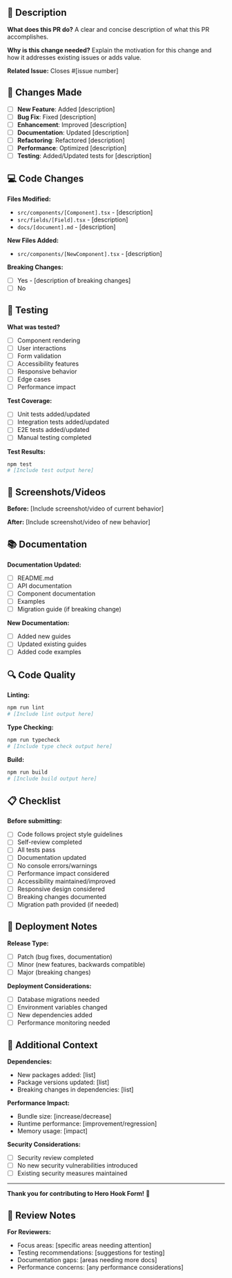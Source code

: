 ## 📝 Description

**What does this PR do?**
A clear and concise description of what this PR accomplishes.

**Why is this change needed?**
Explain the motivation for this change and how it addresses existing issues or adds value.

**Related Issue:**
Closes #[issue number]

## 🔧 Changes Made

- [ ] **New Feature**: Added [description]
- [ ] **Bug Fix**: Fixed [description]
- [ ] **Enhancement**: Improved [description]
- [ ] **Documentation**: Updated [description]
- [ ] **Refactoring**: Refactored [description]
- [ ] **Performance**: Optimized [description]
- [ ] **Testing**: Added/Updated tests for [description]

## 💻 Code Changes

**Files Modified:**

- `src/components/[Component].tsx` - [description]
- `src/fields/[Field].tsx` - [description]
- `docs/[document].md` - [description]

**New Files Added:**

- `src/components/[NewComponent].tsx` - [description]

**Breaking Changes:**

- [ ] Yes - [description of breaking changes]
- [ ] No

## 🧪 Testing

**What was tested?**

- [ ] Component rendering
- [ ] User interactions
- [ ] Form validation
- [ ] Accessibility features
- [ ] Responsive behavior
- [ ] Edge cases
- [ ] Performance impact

**Test Coverage:**

- [ ] Unit tests added/updated
- [ ] Integration tests added/updated
- [ ] E2E tests added/updated
- [ ] Manual testing completed

**Test Results:**

```bash
npm test
# [Include test output here]
```

## 📱 Screenshots/Videos

**Before:**
[Include screenshot/video of current behavior]

**After:**
[Include screenshot/video of new behavior]

## 📚 Documentation

**Documentation Updated:**

- [ ] README.md
- [ ] API documentation
- [ ] Component documentation
- [ ] Examples
- [ ] Migration guide (if breaking change)

**New Documentation:**

- [ ] Added new guides
- [ ] Updated existing guides
- [ ] Added code examples

## 🔍 Code Quality

**Linting:**

```bash
npm run lint
# [Include lint output here]
```

**Type Checking:**

```bash
npm run typecheck
# [Include type check output here]
```

**Build:**

```bash
npm run build
# [Include build output here]
```

## 📋 Checklist

**Before submitting:**

- [ ] Code follows project style guidelines
- [ ] Self-review completed
- [ ] All tests pass
- [ ] Documentation updated
- [ ] No console errors/warnings
- [ ] Performance impact considered
- [ ] Accessibility maintained/improved
- [ ] Responsive design considered
- [ ] Breaking changes documented
- [ ] Migration path provided (if needed)

## 🚀 Deployment Notes

**Release Type:**

- [ ] Patch (bug fixes, documentation)
- [ ] Minor (new features, backwards compatible)
- [ ] Major (breaking changes)

**Deployment Considerations:**

- [ ] Database migrations needed
- [ ] Environment variables changed
- [ ] New dependencies added
- [ ] Performance monitoring needed

## 🔗 Additional Context

**Dependencies:**

- New packages added: [list]
- Package versions updated: [list]
- Breaking changes in dependencies: [list]

**Performance Impact:**

- Bundle size: [increase/decrease]
- Runtime performance: [improvement/regression]
- Memory usage: [impact]

**Security Considerations:**

- [ ] Security review completed
- [ ] No new security vulnerabilities introduced
- [ ] Existing security measures maintained

---

**Thank you for contributing to Hero Hook Form!** 🎉

## 📝 Review Notes

**For Reviewers:**

- Focus areas: [specific areas needing attention]
- Testing recommendations: [suggestions for testing]
- Documentation gaps: [areas needing more docs]
- Performance concerns: [any performance considerations]
